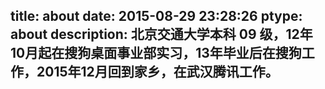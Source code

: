 title: about
date: 2015-08-29 23:28:26
ptype: about
description: 北京交通大学本科 09 级，12年10月起在搜狗桌面事业部实习，13年毕业后在搜狗工作，2015年12月回到家乡，在武汉腾讯工作。
---


